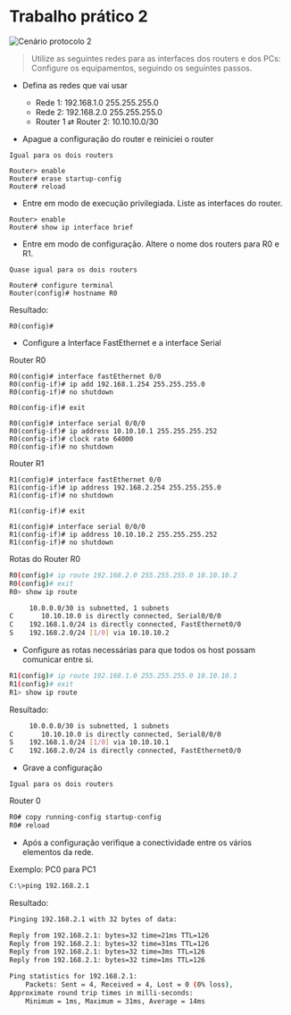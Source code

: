 # Trabalho prático 2

![Cenário protocolo 2](/img/redes/p2.png)

> Utilize as seguintes redes para as interfaces dos routers e dos PCs:
> Configure os equipamentos, seguindo os seguintes passos.

- Defina as redes que vai usar
  - Rede 1: 192.168.1.0 255.255.255.0
  - Rede 2: 192.168.2.0 255.255.255.0
  - Router 1 $\rightleftarrows$ Router 2: 10.10.10.0/30

- Apague a configuração do router e reiniciei o router

`Igual para os dois routers`

```batch
Router> enable
Router# erase startup-config
Router# reload
```

- Entre em modo de execução privilegiada. Liste as interfaces do router.

```batch
Router> enable
Router# show ip interface brief
```

- Entre em modo de configuração. Altere o nome dos routers para R0 e R1.

`Quase igual para os dois routers`

```batch
Router# configure terminal
Router(config)# hostname R0
```

Resultado:

```batch
R0(config)#
```

- Configure a Interface FastEthernet e a interface Serial

Router R0

``` batch
R0(config)# interface fastEthernet 0/0
R0(config-if)# ip add 192.168.1.254 255.255.255.0
R0(config-if)# no shutdown

R0(config-if)# exit

R0(config)# interface serial 0/0/0
R0(config-if)# ip address 10.10.10.1 255.255.255.252
R0(config-if)# clock rate 64000
R0(config-if)# no shutdown
```

Router R1

``` batch
R1(config)# interface fastEthernet 0/0
R1(config-if)# ip address 192.168.2.254 255.255.255.0
R1(config-if)# no shutdown

R1(config-if)# exit

R1(config)# interface serial 0/0/0
R1(config-if)# ip address 10.10.10.2 255.255.255.252
R1(config-if)# no shutdown
```

Rotas do Router R0

```bash
R0(config)# ip route 192.168.2.0 255.255.255.0 10.10.10.2
R0(config)# exit
R0> show ip route
```

```bash
     10.0.0.0/30 is subnetted, 1 subnets
C       10.10.10.0 is directly connected, Serial0/0/0
C    192.168.1.0/24 is directly connected, FastEthernet0/0
S    192.168.2.0/24 [1/0] via 10.10.10.2
```

- Configure as rotas necessárias para que todos os host possam comunicar entre si.

```bash
R1(config)# ip route 192.168.1.0 255.255.255.0 10.10.10.1
R1(config)# exit
R1> show ip route
```

Resultado:

```bash
     10.0.0.0/30 is subnetted, 1 subnets
C       10.10.10.0 is directly connected, Serial0/0/0
S    192.168.1.0/24 [1/0] via 10.10.10.1
C    192.168.2.0/24 is directly connected, FastEthernet0/0
```

- Grave a configuração

`Igual para os dois routers`

Router 0

```bash
R0# copy running-config startup-config
R0# reload
```

- Após a configuração verifique a conectividade entre os vários elementos da rede.

Exemplo: PC0 para PC1

```bash
C:\>ping 192.168.2.1
```

Resultado:

```bash
Pinging 192.168.2.1 with 32 bytes of data:

Reply from 192.168.2.1: bytes=32 time=21ms TTL=126
Reply from 192.168.2.1: bytes=32 time=31ms TTL=126
Reply from 192.168.2.1: bytes=32 time=3ms TTL=126
Reply from 192.168.2.1: bytes=32 time=1ms TTL=126

Ping statistics for 192.168.2.1:
    Packets: Sent = 4, Received = 4, Lost = 0 (0% loss),
Approximate round trip times in milli-seconds:
    Minimum = 1ms, Maximum = 31ms, Average = 14ms
```

